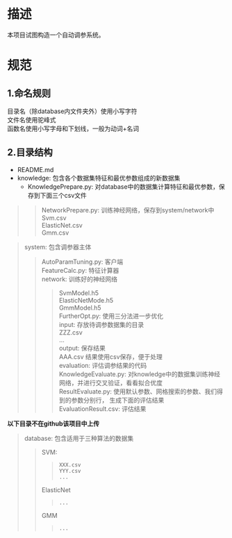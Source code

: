 # 描述  
  
本项目试图构造一个自动调参系统。  
  
  
  
# 规范  
  
## 1.命名规则  
  
目录名（除database内文件夹外）使用小写字符  
文件名使用驼峰式  
函数名使用小写字母和下划线，一般为动词+名词  
  
  
## 2.目录结构  
  
- README.md  
- knowledge: 包含各个数据集特征和最优参数组成的新数据集  
    - KnowledgePrepare.py: 对database中的数据集计算特征和最优参数，保存到下面三个csv文件  
> > NetworkPrepare.py: 训练神经网络，保存到system/network中  
> > Svm.csv  
> > ElasticNet.csv  
> > Gmm.csv  

> system: 包含调参器主体  
>>AutoParamTuning.py: 客户端  
>>FeatureCalc.py: 特征计算器  
>>network: 训练好的神经网络  
>>>SvmModel.h5  
>>>ElasticNetMode.h5  
>>>GmmModel.h5  
>>FurtherOpt.py: 使用三分法进一步优化  
>>input: 存放待调参数据集的目录  
>>>ZZZ.csv  
>>>...  
>>output: 保存结果  
>>>AAA.csv 结果使用csv保存，便于处理  
>evaluation: 评估调参结果的代码  
>>KnowledgeEvaluate.py: 对knowledge中的数据集训练神经网络，并进行交叉验证，看看拟合优度  
>>ResultEvaluate.py: 使用默认参数、网格搜索的参数、我们得到的参数分别行，  生成下面的评估结果  
>>EvaluationResult.csv: 评估结果  
  
  
**以下目录不在github该项目中上传**  
>database: 包含适用于三种算法的数据集  
>>	SVM:  
>>>		XXX.csv  
>>>		YYY.csv  
>>>		...  
>>	ElasticNet  
>>>		...  
>>	GMM  
>>>		...  
  
